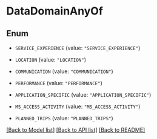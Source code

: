 # DataDomainAnyOf

## Enum


* `SERVICE_EXPERIENCE` (value: `"SERVICE_EXPERIENCE"`)

* `LOCATION` (value: `"LOCATION"`)

* `COMMUNICATION` (value: `"COMMUNICATION"`)

* `PERFORMANCE` (value: `"PERFORMANCE"`)

* `APPLICATION_SPECIFIC` (value: `"APPLICATION_SPECIFIC"`)

* `MS_ACCESS_ACTIVITY` (value: `"MS_ACCESS_ACTIVITY"`)

* `PLANNED_TRIPS` (value: `"PLANNED_TRIPS"`)


[[Back to Model list]](../README.md#documentation-for-models) [[Back to API list]](../README.md#documentation-for-api-endpoints) [[Back to README]](../README.md)


